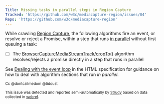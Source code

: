 ```yaml
---
Title: Missing tasks in parallel steps in Region Capture
Tracked: 'https://github.com/w3c/mediacapture-region/issues/84'
Repo: 'https://github.com/w3c/mediacapture-region'
---
```


While crawling [Region Capture](https://w3c.github.io/mediacapture-region/), the following algorithms fire an event, or resolve or reject a Promise, within a step that runs [in parallel](https://html.spec.whatwg.org/multipage/infrastructure.html#in-parallel) without first queuing a task:
* [ ] The [BrowserCaptureMediaStreamTrack/cropTo()](https://w3c.github.io/mediacapture-region/#dom-browsercapturemediastreamtrack-cropto) algorithm resolves/rejects a promise directly in a step that runs in parallel

See [Dealing with the event loop](https://html.spec.whatwg.org/multipage/webappapis.html#event-loop-for-spec-authors) in the HTML specification for guidance on how to deal with algorithm sections that run *in parallel*.

<sub>Cc @dontcallmedom @tidoust</sub>

<sub>This issue was detected and reported semi-automatically by [Strudy](https://github.com/w3c/strudy/) based on data collected in [webref](https://github.com/w3c/webref/).</sub>
